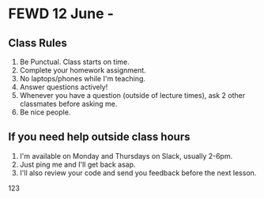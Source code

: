 # FEWD 12 June -

## Class Rules

1. Be Punctual. Class starts on time.
2. Complete your homework assignment.
3. No laptops/phones while I'm teaching.
4. Answer questions actively!
5. Whenever you have a question (outside of lecture times), ask 2 other classmates before asking me.
6. Be nice people.

## If you need help outside class hours

1. I'm available on Monday and Thursdays on Slack, usually 2-6pm.
2. Just ping me and I'll get back asap.
3. I'll also review your code and send you feedback before the next lesson.

123
